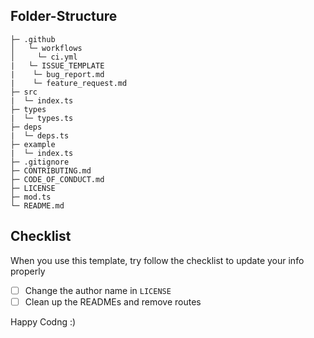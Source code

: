 ## Folder-Structure

```
├─ .github
│   └─ workflows
│     └─ ci.yml
|   └─ ISSUE_TEMPLATE
|    └─ bug_report.md
|    └─ feature_request.md
├─ src
|  └─ index.ts
├─ types
|  └─ types.ts
├─ deps
|  └─ deps.ts
├─ example
|  └─ index.ts
├─ .gitignore
├─ CONTRIBUTING.md
├─ CODE_OF_CONDUCT.md
├─ LICENSE
├─ mod.ts
└─ README.md
```

## Checklist

When you use this template, try follow the checklist to update your info properly

- [ ] Change the author name in `LICENSE`
- [ ] Clean up the READMEs and remove routes

Happy Codng :)
